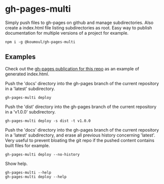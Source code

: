 # gh-pages-multi

Simply push files to gh-pages on github and manage subdirectories. Also create a index.html file listing subdirectories as root. Easy way to publish documentation for multiple versions of a project for example.

    npm i -g @koumoul/gh-pages-multi

## Examples

Check out the [gh-pages publication for this repo](https://koumoul-dev.github.io/gh-pages-multi/) as an example of generated index.html.

Push the 'docs' directory into the gh-pages branch of the current repository in a 'latest' subdirectory.

    gh-pages-multi deploy

Push the 'dist' directory into the gh-pages branch of the current repository in a 'v1.0.0' subdirectory.

    gh-pages-multi deploy -s dist -t v1.0.0

Push the 'docs' directory into the gh-pages branch of the current repository in a 'latest' subdirectory, and erase all previous history concerning 'latest'. Very useful to prevent bloating the git repo if the pushed content contains built files for example.

    gh-pages-multi deploy --no-history

Show help.

    gh-pages-multi --help
    gh-pages-multi deploy --help
